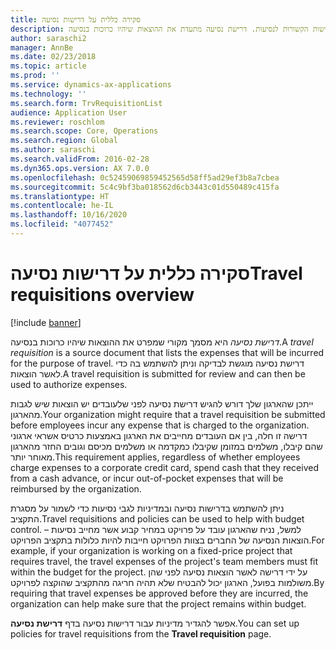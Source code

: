 ```yaml
---
title: סקירה כללית על דרישות נסיעה
description: נושא זה מספק מידע על דרישות הקשורות לנסיעות. דרישת נסיעה מתעדת את ההוצאות שיהיו כרוכות בנסיעה.
author: saraschi2
manager: AnnBe
ms.date: 02/23/2018
ms.topic: article
ms.prod: ''
ms.service: dynamics-ax-applications
ms.technology: ''
ms.search.form: TrvRequisitionList
audience: Application User
ms.reviewer: roschlom
ms.search.scope: Core, Operations
ms.search.region: Global
ms.author: saraschi
ms.search.validFrom: 2016-02-28
ms.dyn365.ops.version: AX 7.0.0
ms.openlocfilehash: 0c52459069859452565d58ff5ad29ef3b8a7cbea
ms.sourcegitcommit: 5c4c9bf3ba018562d6cb3443c01d550489c415fa
ms.translationtype: HT
ms.contentlocale: he-IL
ms.lasthandoff: 10/16/2020
ms.locfileid: "4077452"
---
```

# <a name="travel-requisitions-overview"></a><span data-ttu-id="4d7a5-104">סקירה כללית על דרישות נסיעה</span><span class="sxs-lookup"><span data-stu-id="4d7a5-104">Travel requisitions overview</span></span>

[!include [banner](../includes/banner.md)]

<span data-ttu-id="4d7a5-105">*דרישת נסיעה* היא מסמך מקורי שמפרט את ההוצאות שיהיו כרוכות בנסיעה.</span><span class="sxs-lookup"><span data-stu-id="4d7a5-105">A *travel requisition* is a source document that lists the expenses that will be incurred for the purpose of travel.</span></span> <span data-ttu-id="4d7a5-106">דרישת נסיעה מוגשת לבדיקה וניתן להשתמש בה כדי לאשר הוצאות.</span><span class="sxs-lookup"><span data-stu-id="4d7a5-106">A travel requisition is submitted for review and can then be used to authorize expenses.</span></span>

<span data-ttu-id="4d7a5-107">ייתכן שהארגון שלך דורש להגיש דרישת נסיעה לפני שלעובדים יש הוצאות שיש לגבות מהארגון.</span><span class="sxs-lookup"><span data-stu-id="4d7a5-107">Your organization might require that a travel requisition be submitted before employees incur any expense that is charged to the organization.</span></span> <span data-ttu-id="4d7a5-108">דרישה זו חלה, בין אם העובדים מחייבים את הארגון באמצעות כרטיס אשראי ארגוני שהם קיבלו, משלמים במזומן שקיבלו כמקדמה או משלמים מכיסם וגובים החזר מהארגון מאוחר יותר.</span><span class="sxs-lookup"><span data-stu-id="4d7a5-108">This requirement applies, regardless of whether employees charge expenses to a corporate credit card, spend cash that they received from a cash advance, or incur out-of-pocket expenses that will be reimbursed by the organization.</span></span>

<span data-ttu-id="4d7a5-109">ניתן להשתמש בדרישות נסיעה ובמדיניות לגבי נסיעות כדי לשמור על מסגרת התקציב.</span><span class="sxs-lookup"><span data-stu-id="4d7a5-109">Travel requisitions and policies can be used to help with budget control.</span></span> <span data-ttu-id="4d7a5-110">למשל, נניח שהארגון עובד על פרויקט במחיר קבוע אשר מחייב נסיעות – הוצאות הנסיעה של החברים בצוות הפרויקט חייבות להיות כלולות בתקציב הפרויקט.</span><span class="sxs-lookup"><span data-stu-id="4d7a5-110">For example, if your organization is working on a fixed-price project that requires travel, the travel expenses of the project's team members must fit within the budget for the project.</span></span> <span data-ttu-id="4d7a5-111">על ידי דרישה לאשר הוצאות נסיעה לפני שהן משולמות בפועל, הארגון יכול להבטיח שלא תהיה חריגה מהתקציב שהוקצה לפרויקט.</span><span class="sxs-lookup"><span data-stu-id="4d7a5-111">By requiring that travel expenses be approved before they are incurred, the organization can help make sure that the project remains within budget.</span></span>

<span data-ttu-id="4d7a5-112">אפשר להגדיר מדיניות עבור דרישות נסיעה בדף **דרישת נסיעה**.</span><span class="sxs-lookup"><span data-stu-id="4d7a5-112">You can set up policies for travel requisitions from the **Travel requisition** page.</span></span>
